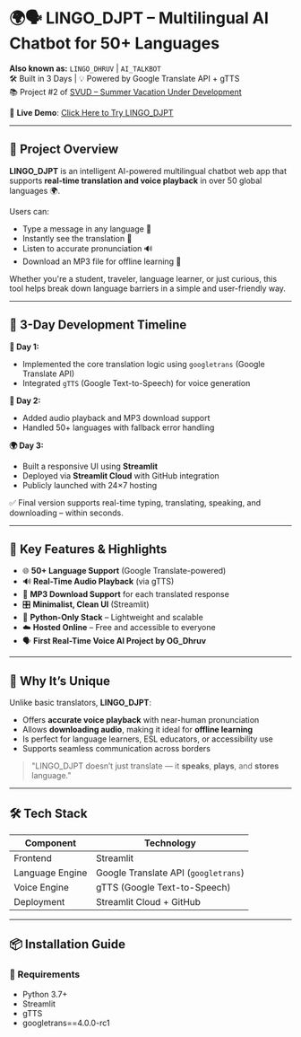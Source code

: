 # 🌍🗣️ LINGO_DJPT – Multilingual AI Chatbot for 50+ Languages
**Also known as:** `LINGO_DHRUV` | `AI_TALKBOT`  
🛠️ Built in 3 Days | 💡 Powered by Google Translate API + gTTS  
📚 Project #2 of [SVUD – Summer Vacation Under Development](#)

🔗 **Live Demo**: [Click Here to Try LINGO_DJPT](https://lnkd.in/e7HZ9Rys)

---

## 📌 Project Overview

**LINGO_DJPT** is an intelligent AI-powered multilingual chatbot web app that supports **real-time translation and voice playback** in over 50 global languages 🌍.

Users can:
- Type a message in any language 📝
- Instantly see the translation 💬
- Listen to accurate pronunciation 🔊
- Download an MP3 file for offline learning 💾

Whether you're a student, traveler, language learner, or just curious, this tool helps break down language barriers in a simple and user-friendly way.

---

## 🧠 3-Day Development Timeline

**📅 Day 1:**  
- Implemented the core translation logic using `googletrans` (Google Translate API)  
- Integrated `gTTS` (Google Text-to-Speech) for voice generation  

**🧪 Day 2:**  
- Added audio playback and MP3 download support  
- Handled 50+ languages with fallback error handling  

**🌍 Day 3:**  
- Built a responsive UI using **Streamlit**  
- Deployed via **Streamlit Cloud** with GitHub integration  
- Publicly launched with 24×7 hosting  

✅ Final version supports real-time typing, translating, speaking, and downloading – within seconds.

---

## 🔧 Key Features & Highlights

- 🌐 **50+ Language Support** (Google Translate-powered)
- 🔊 **Real-Time Audio Playback** (via gTTS)
- 💾 **MP3 Download Support** for each translated response
- 🎛️ **Minimalist, Clean UI** (Streamlit)
- 🐍 **Python-Only Stack** – Lightweight and scalable
- ☁️ **Hosted Online** – Free and accessible to everyone
- 🗣️ **First Real-Time Voice AI Project by OG_Dhruv**

---

## 🌱 Why It’s Unique

Unlike basic translators, **LINGO_DJPT**:
- Offers **accurate voice playback** with near-human pronunciation
- Allows **downloading audio**, making it ideal for **offline learning**
- Is perfect for language learners, ESL educators, or accessibility use
- Supports seamless communication across borders

> "LINGO_DJPT doesn’t just translate — it **speaks**, **plays**, and **stores** language."

---

## 🛠 Tech Stack

| Component     | Technology              |
|---------------|--------------------------|
| Frontend      | Streamlit                |
| Language Engine | Google Translate API (`googletrans`) |
| Voice Engine  | gTTS (Google Text-to-Speech) |
| Deployment    | Streamlit Cloud + GitHub |

---

## 📦 Installation Guide

### 🔧 Requirements
- Python 3.7+
- Streamlit
- gTTS
- googletrans==4.0.0-rc1


